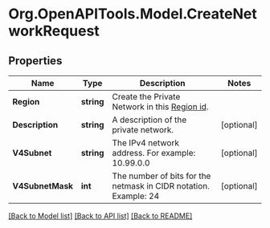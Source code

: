 # Org.OpenAPITools.Model.CreateNetworkRequest

## Properties

Name | Type | Description | Notes
------------ | ------------- | ------------- | -------------
**Region** | **string** | Create the Private Network in this [Region id](#operation/list-regions). | 
**Description** | **string** | A description of the private network. | [optional] 
**V4Subnet** | **string** | The IPv4 network address. For example: 10.99.0.0 | [optional] 
**V4SubnetMask** | **int** | The number of bits for the netmask in CIDR notation. Example: 24 | [optional] 

[[Back to Model list]](../README.md#documentation-for-models) [[Back to API list]](../README.md#documentation-for-api-endpoints) [[Back to README]](../README.md)

